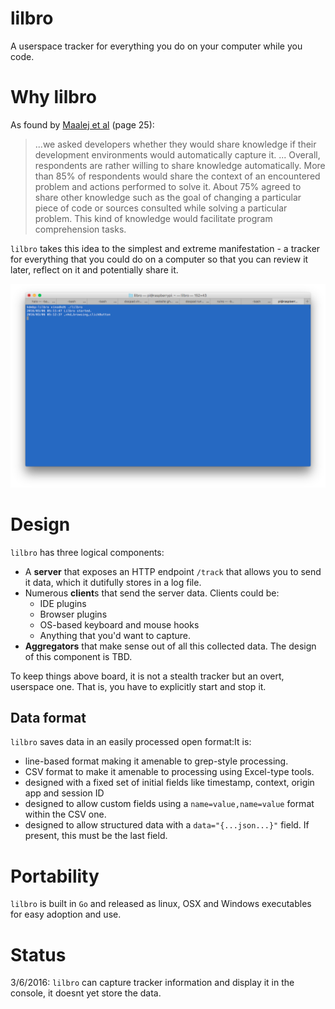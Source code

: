 # lilbro
A userspace tracker for everything you do on your computer while you code.

# Why lilbro
As found by [Maalej et al](https://mobis.informatik.uni-hamburg.de/wp-content/uploads/2014/06/TOSEM-Maalej-Comprehension-PrePrint2.pdf) (page 25):
>...we asked developers whether they would share knowledge if their development environments would automatically capture it. ... Overall, respondents are rather willing to share knowledge automatically. More than 85% of respondents would share the context of an encountered problem and actions performed to solve it. About 75% agreed to share other knowledge such as the goal of changing a particular piece of code or sources consulted while solving a particular problem. This kind of knowledge would facilitate program comprehension tasks.

`lilbro` takes this idea to the simplest and extreme manifestation - a tracker for everything that you could do on a computer so that you can review it later, reflect on it and potentially share it.

![Screenshot](https://raw.githubusercontent.com/groktools/lilbro/master/lilbro.png)

# Design
`lilbro` has three logical components:

* A **server** that exposes an HTTP endpoint `/track` that allows you to send it data, which it dutifully stores in a log file.
* Numerous **client**s that send the server data. Clients could be:
  * IDE plugins
  * Browser plugins
  * OS-based keyboard and mouse hooks
  * Anything that you'd want to capture.
* **Aggregators** that make sense out of all this collected data. The design of this component is TBD.

To keep things above board, it is not a stealth tracker but an overt, userspace one. That is, you have to explicitly start and stop it.

## Data format

`lilbro` saves data in an easily processed open format:It is:
* line-based format making it amenable to grep-style processing.
* CSV format to make it amenable to processing using Excel-type tools.
* designed with a fixed set of initial fields like timestamp, context, origin app and session ID
* designed to allow custom fields using a `name=value,name=value` format within the CSV one.
* designed to allow structured data with a `data="{...json...}"` field. If present, this must be the last field.

# Portability
`lilbro` is built in `Go` and released as linux, OSX and Windows executables for easy adoption and use.

# Status
3/6/2016: `lilbro` can capture tracker information and display it in the console, it doesnt yet store the data.
